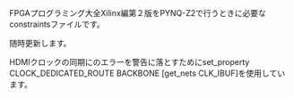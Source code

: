 FPGAプログラミング大全Xilinx編第２版をPYNQ-Z2で行うときに必要なconstraintsファイルです。

随時更新します。

HDMIクロックの同期にのエラーを警告に落とすためにset_property CLOCK_DEDICATED_ROUTE BACKBONE [get_nets CLK_IBUF]を使用しています。
